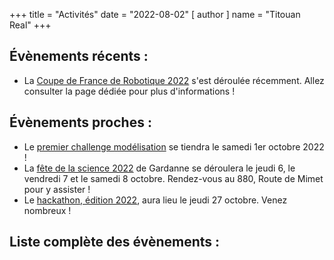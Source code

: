 +++
title = "Activités"
date = "2022-08-02"
[ author ]
  name = "Titouan Real"
+++

## Évènements récents :
* La [Coupe de France de Robotique 2022](CDR/2022) s'est déroulée récemment. Allez consulter la page dédiée pour plus d'informations !

## Évènements proches :
* Le [premier challenge modélisation](modeling-challenge/2022) se tiendra le samedi 1er octobre 2022 !
* La [fête de la science 2022](science-fair/2022) de Gardanne se déroulera le jeudi 6, le vendredi 7 et le samedi 8 octobre. Rendez-vous au 880, Route de Mimet pour y assister !
* Le [hackathon, édition 2022](hackathon/2022), aura lieu le jeudi 27 octobre. Venez nombreux !

## Liste complète des évènements :
